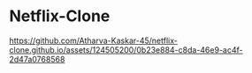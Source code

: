 # Netflix-Clone


https://github.com/Atharva-Kaskar-45/netflix-clone.github.io/assets/124505200/0b23e884-c8da-46e9-ac4f-2d47a0768568

